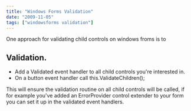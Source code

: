 ```yaml
---
title: "Windows Forms Validation"
date: "2009-11-05"
tags: ["windowsforms validation"]
---
```


One approach for validating child controls on windows froms is to

## Validation.

  * Add a Validated event handler to all child controls you're interested in.
  * On a button event handler call this.ValidateChildren();

This will ensure the validation routine on all child controls will be called, if for example you've added an ErrorProvider control extender to your form you can set it up in the validated event handlers.

